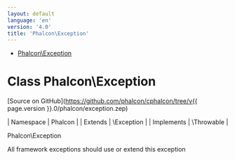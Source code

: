 ```yaml
---
layout: default
language: 'en'
version: '4.0'
title: 'Phalcon\Exception'
---
```


* [Phalcon\Exception](#Exception)
        
<h1 id="Exception">Class Phalcon\Exception</h1>

[Source on GitHub](https://github.com/phalcon/cphalcon/tree/v{{ page.version }}.0/phalcon/exception.zep)

| Namespace  | Phalcon |
| Extends    | \Exception |
| Implements | \Throwable |

Phalcon\Exception

All framework exceptions should use or extend this exception

